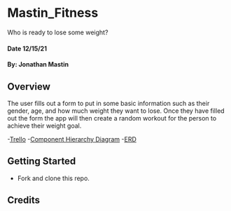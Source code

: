 # Mastin_Fitness
Who is ready to lose some weight?
#### Date 12/15/21
#### By: Jonathan Mastin

## Overview
The user fills out a form to put in some basic information such as their gender, age, and how much weight they want to lose. Once they have filled out the form the app will then create a random workout for the person to achieve their weight goal.

-[Trello](https://trello.com/b/BkH7HQ9I)
-[Component Hierarchy Diagram](https://app.diagrams.net/#HJMas1913%2FMastin_Fitness%2Fmain%2FUntitled%20Diagram.drawio)
-[ERD]()

## Getting Started
- Fork and clone this repo.


## Credits
